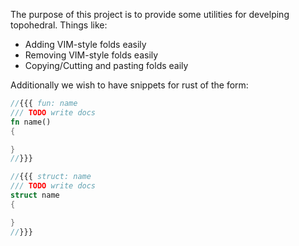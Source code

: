 
The purpose of this project is to provide some utilities for develping topohedral. Things like:

- Adding VIM-style folds easily 
- Removing VIM-style folds easily
- Copying/Cutting and pasting folds eaily 


Additionally we wish to have snippets for rust of the form:

```rust
//{{{ fun: name
/// TODO write docs
fn name()
{

}
//}}}

//{{{ struct: name
/// TODO write docs
struct name 
{

}
//}}}
```